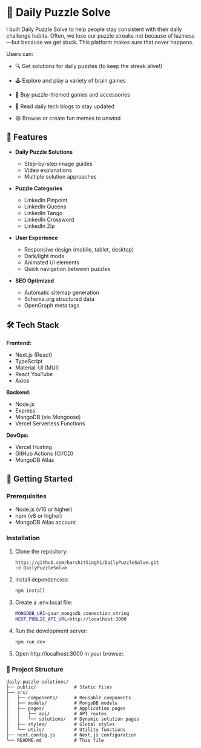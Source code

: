 # 🧠 Daily Puzzle Solve

I built Daily Puzzle Solve to help people stay consistent with their daily challenge habits. Often, we lose our puzzle streaks not because of laziness—but because we get stuck. This platform makes sure that never happens.

Users can:
- 🔍 Get solutions for daily puzzles (to keep the streak alive!)

- 🕹️ Explore and play a variety of brain games

- 🛒 Buy puzzle-themed games and accessories

- 📰 Read daily tech blogs to stay updated

- 😄 Browse or create fun memes to unwind
  
## 🌟 Features

- **Daily Puzzle Solutions**
  - Step-by-step image guides
  - Video explanations
  - Multiple solution approaches

- **Puzzle Categories**
  - LinkedIn Pinpoint
  - LinkedIn Queens
  - LinkedIn Tango
  - LinkedIn Crossword
  - LinkedIn Zip

- **User Experience**
  - Responsive design (mobile, tablet, desktop)
  - Dark/light mode
  - Animated UI elements
  - Quick navigation between puzzles

- **SEO Optimized**
  - Automatic sitemap generation
  - Schema.org structured data
  - OpenGraph meta tags

## 🛠️ Tech Stack

**Frontend:**
- Next.js (React)
- TypeScript
- Material-UI (MUI)
- React YouTube
- Axios

**Backend:**
- Node.js
- Express
- MongoDB (via Mongoose)
- Vercel Serverless Functions

**DevOps:**
- Vercel Hosting
- GitHub Actions (CI/CD)
- MongoDB Atlas

## 🚀 Getting Started

### Prerequisites

- Node.js (v16 or higher)
- npm (v8 or higher)
- MongoDB Atlas account

### Installation

1. Clone the repository:
   ```bash
   https://github.com/harshitSingh1/DailyPuzzleSolve.git
   cd DailyPuzzleSolve
   ```

2. Install dependencies:
    ```bash
    npm install
    ```

3. Create a .env.local file:

    ```bash
    MONGODB_URI=your_mongodb_connection_string
    NEXT_PUBLIC_API_URL=http://localhost:3000
    ```
4. Run the development server:

    ```bash
    npm run dev
    ```
5. Open http://localhost:3000 in your browser.

### 📂 Project Structure
```
daily-puzzle-solutions/
├── public/              # Static files
├── src/
│   ├── components/      # Reusable components
│   ├── models/          # MongoDB models
│   ├── pages/           # Application pages
│   │   ├── api/         # API routes
│   │   └── solutions/   # Dynamic solution pages
│   ├── styles/          # Global styles
│   └── utils/           # Utility functions
├── next.config.js       # Next.js configuration
└── README.md            # This file
```

